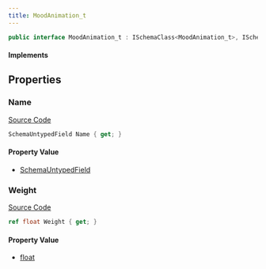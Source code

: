```yaml
---
title: MoodAnimation_t
---
```


```csharp
public interface MoodAnimation_t : ISchemaClass<MoodAnimation_t>, ISchemaField, ISchemaClass, INativeHandle
```

#### Implements

## Properties

### Name

[Source Code](https://github.com/swiftly-solution/swiftlys2/blob/beta/managed/src/SwiftlyS2.Generated/Schemas/Interfaces/MoodAnimation_t.cs#L17)

```csharp
SchemaUntypedField Name { get; }
```

#### Property Value

- [SchemaUntypedField](/docs/api/shared/schemas/schemauntypedfield)

### Weight

[Source Code](https://github.com/swiftly-solution/swiftlys2/blob/beta/managed/src/SwiftlyS2.Generated/Schemas/Interfaces/MoodAnimation_t.cs#L19)

```csharp
ref float Weight { get; }
```

#### Property Value

- [float](https://learn.microsoft.com/dotnet/api/system.single)

